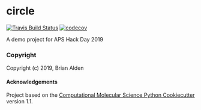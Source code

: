 circle
==============================
[//]: # (Badges)
[![Travis Build Status](https://travis-ci.org/bcalden/circle.svg?branch=master)](https://travis-ci.org/bcaldencircle)
[![codecov](https://codecov.io/gh/REPLACE_WITH_OWNER_ACCOUNT/circle/branch/master/graph/badge.svg)](https://codecov.io/gh/REPLACE_WITH_OWNER_ACCOUNT/circle/branch/master)

A demo project for APS Hack Day 2019

### Copyright

Copyright (c) 2019, Brian Alden


#### Acknowledgements
 
Project based on the 
[Computational Molecular Science Python Cookiecutter](https://github.com/molssi/cookiecutter-cms) version 1.1.
